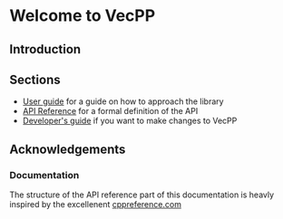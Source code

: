 # Welcome to VecPP

## Introduction

## Sections

- [User guide](user-guide/index.md) for a guide on how to approach the library
- [API Reference](reference/index.md) for a formal definition of the API
- [Developer's guide](dev-guide/index.md) if you want to make changes to VecPP


###

## Acknowledgements

### Documentation
The structure of the API reference part of this documentation is heavly inspired by the excellenent [cppreference.com](https://cppreference.com/)